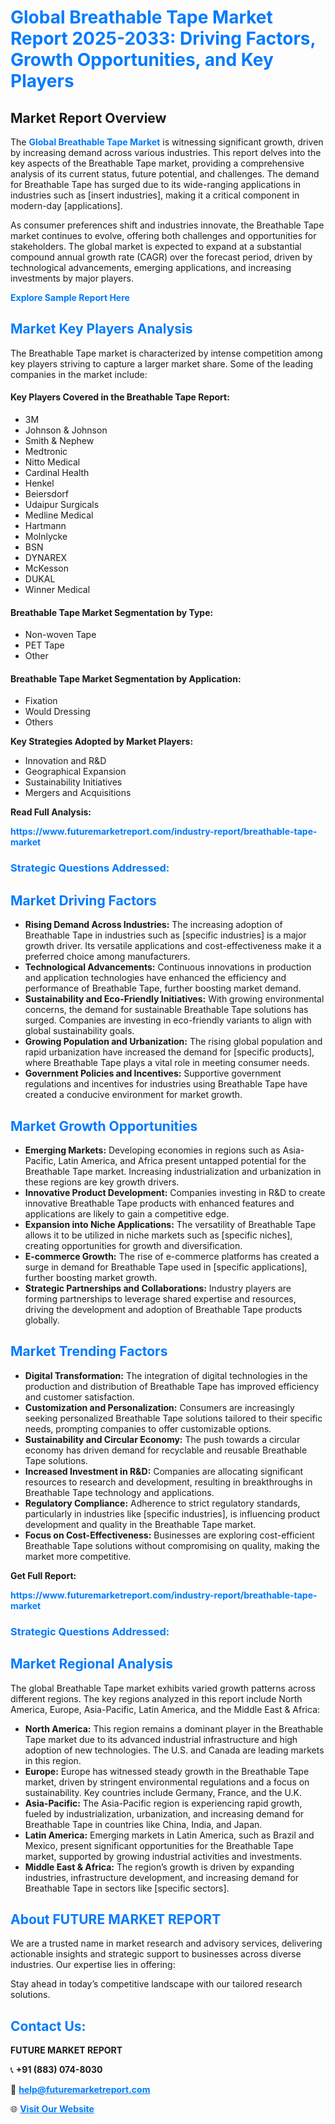 <h1 style="color: #007BFF;">Global Breathable Tape Market Report 2025-2033: Driving Factors, Growth Opportunities, and Key Players</h1>

<section id="overview">
<h2>Market Report Overview</h2>
<p>The <a href="https://www.futuremarketreport.com/industry-report/breathable-tape-market" style="color: #007BFF; text-decoration: none;"><strong>Global Breathable Tape Market</strong></a> is witnessing significant growth, driven by increasing demand across various industries. This report delves into the key aspects of the Breathable Tape market, providing a comprehensive analysis of its current status, future potential, and challenges. The demand for Breathable Tape has surged due to its wide-ranging applications in industries such as [insert industries], making it a critical component in modern-day [applications].</p>
<p>As consumer preferences shift and industries innovate, the Breathable Tape market continues to evolve, offering both challenges and opportunities for stakeholders. The global market is expected to expand at a substantial compound annual growth rate (CAGR) over the forecast period, driven by technological advancements, emerging applications, and increasing investments by major players.</p>
</section>

<section id="overview">
<p><a href="https://www.futuremarketreport.com/request-sample/reportId=102713" style="color: #007BFF; text-decoration: none;"><strong>Explore Sample Report Here</strong></a></p>
</section>

<section id="key-players">
<h2 style="color: #007BFF;">Market Key Players Analysis</h2>
<p>The Breathable Tape market is characterized by intense competition among key players striving to capture a larger market share. Some of the leading companies in the market include:</p>
<h4>Key Players Covered in the Breathable Tape Report:</h4>
<ul><li>3M</li><li>Johnson &amp; Johnson</li><li>Smith &amp; Nephew</li><li>Medtronic</li><li>Nitto Medical</li><li>Cardinal Health</li><li>Henkel</li><li>Beiersdorf</li><li>Udaipur Surgicals</li><li>Medline Medical</li><li>Hartmann</li><li>Molnlycke</li><li>BSN</li><li>DYNAREX</li><li>McKesson</li><li>DUKAL</li><li>Winner Medical</li></ul>
<h4>Breathable Tape Market Segmentation by Type:</h4>
<ul><li>Non-woven Tape</li><li>PET Tape</li><li>Other</li></ul>

<h4>Breathable Tape Market Segmentation by Application:</h4>
<ul><li>Fixation</li><li>Would Dressing</li><li>Others</li></ul>
<p><strong>Key Strategies Adopted by Market Players:</strong></p>
<ul>
<li>Innovation and R&D</li>
<li>Geographical Expansion</li>
<li>Sustainability Initiatives</li>
<li>Mergers and Acquisitions</li>
</ul>
</section>

<section>
<p><strong>Read Full Analysis: </strong></p><a href="https://www.futuremarketreport.com/industry-report/breathable-tape-market" style="color: #007BFF; text-decoration: none;"><strong>https://www.futuremarketreport.com/industry-report/breathable-tape-market</strong></a>
<h3 style="color: #007BFF;">Strategic Questions Addressed:</h3>
</section>

<section id="driving-factors">
<h2 style="color: #007BFF;">Market Driving Factors</h2>
<ul>
<li><strong>Rising Demand Across Industries:</strong> The increasing adoption of Breathable Tape in industries such as [specific industries] is a major growth driver. Its versatile applications and cost-effectiveness make it a preferred choice among manufacturers.</li>
<li><strong>Technological Advancements:</strong> Continuous innovations in production and application technologies have enhanced the efficiency and performance of Breathable Tape, further boosting market demand.</li>
<li><strong>Sustainability and Eco-Friendly Initiatives:</strong> With growing environmental concerns, the demand for sustainable Breathable Tape solutions has surged. Companies are investing in eco-friendly variants to align with global sustainability goals.</li>
<li><strong>Growing Population and Urbanization:</strong> The rising global population and rapid urbanization have increased the demand for [specific products], where Breathable Tape plays a vital role in meeting consumer needs.</li>
<li><strong>Government Policies and Incentives:</strong> Supportive government regulations and incentives for industries using Breathable Tape have created a conducive environment for market growth.</li>
</ul>
</section>

<section id="growth-opportunities">
<h2 style="color: #007BFF;">Market Growth Opportunities</h2>
<ul>
<li><strong>Emerging Markets:</strong> Developing economies in regions such as Asia-Pacific, Latin America, and Africa present untapped potential for the Breathable Tape market. Increasing industrialization and urbanization in these regions are key growth drivers.</li>
<li><strong>Innovative Product Development:</strong> Companies investing in R&D to create innovative Breathable Tape products with enhanced features and applications are likely to gain a competitive edge.</li>
<li><strong>Expansion into Niche Applications:</strong> The versatility of Breathable Tape allows it to be utilized in niche markets such as [specific niches], creating opportunities for growth and diversification.</li>
<li><strong>E-commerce Growth:</strong> The rise of e-commerce platforms has created a surge in demand for Breathable Tape used in [specific applications], further boosting market growth.</li>
<li><strong>Strategic Partnerships and Collaborations:</strong> Industry players are forming partnerships to leverage shared expertise and resources, driving the development and adoption of Breathable Tape products globally.</li>
</ul>
</section>

<section id="trending-factors">
<h2 style="color: #007BFF;">Market Trending Factors</h2>
<ul>
<li><strong>Digital Transformation:</strong> The integration of digital technologies in the production and distribution of Breathable Tape has improved efficiency and customer satisfaction.</li>
<li><strong>Customization and Personalization:</strong> Consumers are increasingly seeking personalized Breathable Tape solutions tailored to their specific needs, prompting companies to offer customizable options.</li>
<li><strong>Sustainability and Circular Economy:</strong> The push towards a circular economy has driven demand for recyclable and reusable Breathable Tape solutions.</li>
<li><strong>Increased Investment in R&D:</strong> Companies are allocating significant resources to research and development, resulting in breakthroughs in Breathable Tape technology and applications.</li>
<li><strong>Regulatory Compliance:</strong> Adherence to strict regulatory standards, particularly in industries like [specific industries], is influencing product development and quality in the Breathable Tape market.</li>
<li><strong>Focus on Cost-Effectiveness:</strong> Businesses are exploring cost-efficient Breathable Tape solutions without compromising on quality, making the market more competitive.</li>
</ul>
</section>

<section>
<p><strong>Get Full Report: </strong></p><a href="https://www.futuremarketreport.com/industry-report/breathable-tape-market" style="color: #007BFF; text-decoration: none;"><strong>https://www.futuremarketreport.com/industry-report/breathable-tape-market</strong></a>
<h3 style="color: #007BFF;">Strategic Questions Addressed:</h3>
</section>


<section id="regional-analysis">
<h2 style="color: #007BFF;">Market Regional Analysis</h2>
<p>The global Breathable Tape market exhibits varied growth patterns across different regions. The key regions analyzed in this report include North America, Europe, Asia-Pacific, Latin America, and the Middle East & Africa:</p>
<ul>
<li><strong>North America:</strong> This region remains a dominant player in the Breathable Tape market due to its advanced industrial infrastructure and high adoption of new technologies. The U.S. and Canada are leading markets in this region.</li>
<li><strong>Europe:</strong> Europe has witnessed steady growth in the Breathable Tape market, driven by stringent environmental regulations and a focus on sustainability. Key countries include Germany, France, and the U.K.</li>
<li><strong>Asia-Pacific:</strong> The Asia-Pacific region is experiencing rapid growth, fueled by industrialization, urbanization, and increasing demand for Breathable Tape in countries like China, India, and Japan.</li>
<li><strong>Latin America:</strong> Emerging markets in Latin America, such as Brazil and Mexico, present significant opportunities for the Breathable Tape market, supported by growing industrial activities and investments.</li>
<li><strong>Middle East & Africa:</strong> The region’s growth is driven by expanding industries, infrastructure development, and increasing demand for Breathable Tape in sectors like [specific sectors].</li>
</ul>
</section>

<footer>
<h2 style="color: #007BFF;">About FUTURE MARKET REPORT</h2>
<p>We are a trusted name in market research and advisory services, delivering actionable insights and strategic support to businesses across diverse industries. Our expertise lies in offering:</p>

<p>Stay ahead in today’s competitive landscape with our tailored research solutions.</p>

<h2 style="color: #007BFF;">Contact Us:</h2>
<p><strong>FUTURE MARKET REPORT</strong></p>
<p>📞 <strong>+91 (883) 074-8030</strong></p>
<p>📧 <strong><a href="mailto:help@futuremarketreport.com" style="color: #007BFF;">help@futuremarketreport.com</a></strong></p>
<p>🌐 <strong><a href="https://www.futuremarketreport.com/" style="color: #007BFF;">Visit Our Website</a></strong></p>
</footer>